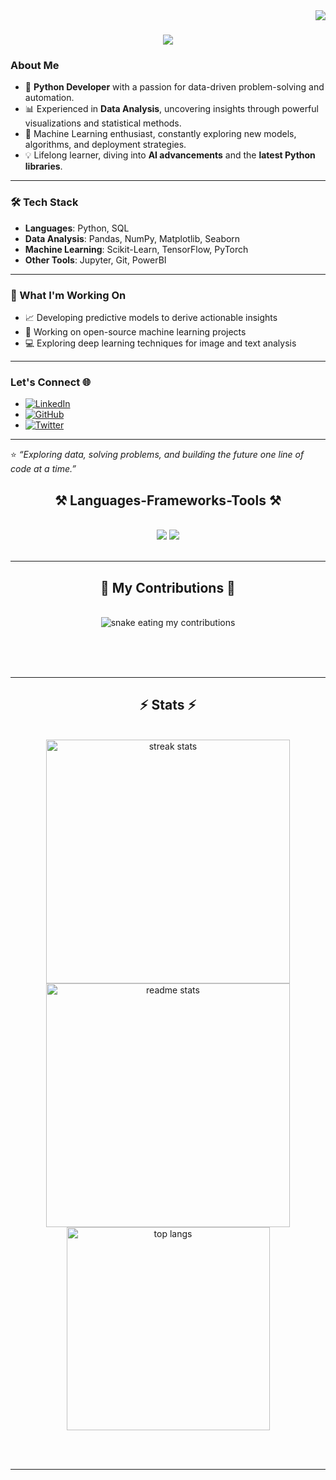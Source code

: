 
<img align="right" src="https://visitor-badge.laobi.icu/badge?page_id=DeveloperSh4shank" />

<h1 align="center">
    <img src="https://readme-typing-svg.herokuapp.com/?font=Righteous&size=35&center=true&vCenter=true&width=500&height=70&duration=4000&lines=Hi+There!+👋;+I'm+Shashank+Chaturvedi!;" />
</h1>

 
### About Me

- 🔹 **Python Developer** with a passion for data-driven problem-solving and automation.
- 📊 Experienced in **Data Analysis**, uncovering insights through powerful visualizations and statistical methods.
- 🤖 Machine Learning enthusiast, constantly exploring new models, algorithms, and deployment strategies.
- 💡 Lifelong learner, diving into **AI advancements** and the **latest Python libraries**.

---

### 🛠️ Tech Stack

- **Languages**: Python, SQL
- **Data Analysis**: Pandas, NumPy, Matplotlib, Seaborn
- **Machine Learning**: Scikit-Learn, TensorFlow, PyTorch
- **Other Tools**: Jupyter, Git, PowerBI

---

### 🌱 What I'm Working On

- 📈 Developing predictive models to derive actionable insights
- 🧩 Working on open-source machine learning projects
- 💻 Exploring deep learning techniques for image and text analysis

---


### Let's Connect 🌐

- [![LinkedIn](https://img.shields.io/badge/LinkedIn-blue?style=for-the-badge&logo=linkedin)](https://www.linkedin.com/in/shashank-chaturvedi-534775311?utm_source=share&utm_campaign=share_via&utm_content=profile&utm_medium=android_app) 
- [![GitHub](https://img.shields.io/badge/GitHub-black?style=for-the-badge&logo=github)](https://github.com/Devlopersh4sh4nk)
- [![Twitter](https://img.shields.io/badge/Twitter-blue?style=for-the-badge&logo=twitter)](https://twitter.com/your-twitter)

---

⭐️ _“Exploring data, solving problems, and building the future one line of code at a time.”_
</div>
 
<h2 align="center">⚒️ Languages-Frameworks-Tools ⚒️</h2>
<br/>
<div align="center">
    <img src="https://skillicons.dev/icons?i=react,bootstrap,mui,html,css,vscode,github,figma,git,r" />
    <img src="https://skillicons.dev/icons?i=,python,javascript,firebase ,mongodb ,c++ ,java, postgresql , django" /><br>
</div>

<br/>
<hr/>

<div align="center">
  <h2>🐍 My Contributions 🐍</h2>
  <br>
  <img alt="snake eating my contributions" src="https://raw.githubusercontent.com/DeveloperSh4shank/DeveloperSh4shank/output/github-contribution-grid-snake.svg" />
  
  <br/><br/><br/>
</div>

<hr/>

<h2 align="center">⚡ Stats ⚡</h2>
<br>
<div align=center>
  <img width=390 src="https://github-readme-streak-stats-DevloperSh4sh4nk.vercel.app/?user=salesp07&count_private=true&theme=react&border_radius=10" alt="streak stats"/>
  <img width=390 src="https://github-readme-stats-salesp07.vercel.app/api?username=DeveloperSh4shank &count_private=true&show_icons=true&theme=react&rank_icon=github&border_radius=10" alt="readme stats" />
  <br/>
  <img width=325 align="center" src="https://github-readme-stats-salesp07.vercel.app/api/top-langs/?username=DeveloperSh4shank &hide=HTML&langs_count=8&layout=compact&theme=react&border_radius=10&size_weight=0.5&count_weight=0.5&exclude_repo=github-readme-stats" alt="top langs" />
</div>

<br/><br/>

<hr/>

<br/>
